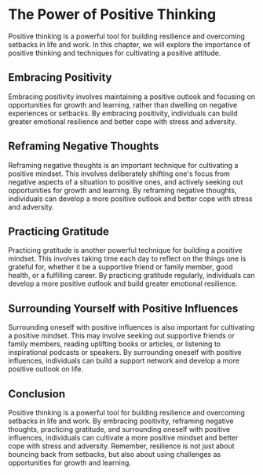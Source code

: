 The Power of Positive Thinking
==========================================================

Positive thinking is a powerful tool for building resilience and overcoming setbacks in life and work. In this chapter, we will explore the importance of positive thinking and techniques for cultivating a positive attitude.

Embracing Positivity
--------------------

Embracing positivity involves maintaining a positive outlook and focusing on opportunities for growth and learning, rather than dwelling on negative experiences or setbacks. By embracing positivity, individuals can build greater emotional resilience and better cope with stress and adversity.

Reframing Negative Thoughts
---------------------------

Reframing negative thoughts is an important technique for cultivating a positive mindset. This involves deliberately shifting one's focus from negative aspects of a situation to positive ones, and actively seeking out opportunities for growth and learning. By reframing negative thoughts, individuals can develop a more positive outlook and better cope with stress and adversity.

Practicing Gratitude
--------------------

Practicing gratitude is another powerful technique for building a positive mindset. This involves taking time each day to reflect on the things one is grateful for, whether it be a supportive friend or family member, good health, or a fulfilling career. By practicing gratitude regularly, individuals can develop a more positive outlook and build greater emotional resilience.

Surrounding Yourself with Positive Influences
---------------------------------------------

Surrounding oneself with positive influences is also important for cultivating a positive mindset. This may involve seeking out supportive friends or family members, reading uplifting books or articles, or listening to inspirational podcasts or speakers. By surrounding oneself with positive influences, individuals can build a support network and develop a more positive outlook on life.

Conclusion
----------

Positive thinking is a powerful tool for building resilience and overcoming setbacks in life and work. By embracing positivity, reframing negative thoughts, practicing gratitude, and surrounding oneself with positive influences, individuals can cultivate a more positive mindset and better cope with stress and adversity. Remember, resilience is not just about bouncing back from setbacks, but also about using challenges as opportunities for growth and learning.
